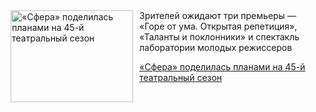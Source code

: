 <!--2025-09-06 17:45:27-->
<div class="yb">
  <div class="rss kino_teatr"><a href="https://www.kino-teatr.ru/teatr/news/y2025/9-6/38886/" title="«Сфера» поделилась планами на 45-й театральный сезон"><img src="https://www.kino-teatr.ru/news/6/8/38886/poster.jpg" width="196" height="147" align="left" hspace="5" style="margin: 0px 10px 0px 5px" alt="«Сфера» поделилась планами на 45-й театральный сезон"/></a>Зрителей ожидают три премьеры — «Горе от ума. Открытая репетиция», «Таланты и поклонники» и спектакль лаборатории молодых режиссеров <p class="titl"><a href="https://www.kino-teatr.ru/teatr/news/y2025/9-6/38886/">«Сфера» поделилась планами на 45-й театральный сезон</a></p></div>
</div>
